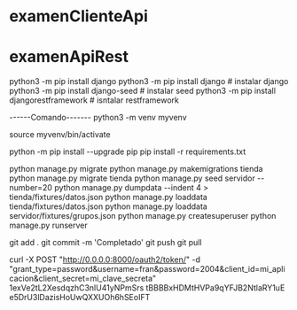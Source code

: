 # examenClienteApi
# examenApiRest
python3 -m pip install django 
python3 -m pip install django # instalar django 
python3 -m pip install django-seed # instalar seed 
python3 -m pip install djangorestframework # isntalar restframework

------Comando------- 
python3 -m venv myvenv 

source myvenv/bin/activate

python -m pip install --upgrade pip 
pip install -r requirements.txt

python manage.py migrate
python manage.py makemigrations tienda 
python manage.py migrate tienda 
python manage.py seed servidor --number=20 
python manage.py dumpdata --indent 4 > tienda/fixtures/datos.json 
python manage.py loaddata tienda/fixtures/datos.json
python manage.py loaddata servidor/fixtures/grupos.json
python manage.py createsuperuser 
python manage.py runserver

git add . git commit -m 'Completado' git push git pull

curl -X POST "http://0.0.0.0:8000/oauth2/token/" -d "grant_type=password&username=fran&password=2004&client_id=mi_aplicacion&client_secret=mi_clave_secreta" 1exVe2tL2XesdqzhC3nlU41yNPmSrs
tBBBBxHDMtHVPa9qYFJB2NtlaRY1uE
e5DrU3lDazisHoUwQXXUOh6hSEoIFT